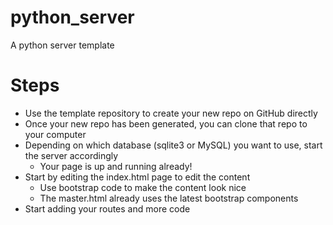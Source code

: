 # python_server
 A python server template

# Steps
* Use the template repository to create your new repo on GitHub directly
* Once your new repo has been generated, you can clone that repo to your computer
* Depending on which database (sqlite3 or MySQL) you want to use, start the server accordingly
   * Your page is up and running already!
* Start by editing the index.html page to edit the content
   * Use bootstrap code to make the content look nice
   * The master.html already uses the latest bootstrap components
* Start adding your routes and more code

